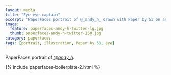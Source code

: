 ```yaml
---
layout: media
title: "Eye eye captain"
excerpt: "PaperFaces portrait of @_andy_h_ drawn with Paper by 53 on an iPad."
image: 
  feature: paperfaces-andy-h-twitter-lg.jpg
  thumb: paperfaces-andy-h-twitter-150.jpg
category: paperfaces
tags: [portrait, illustration, Paper by 53, eye]
---
```


PaperFaces portrait of [@_andy_h_](http://twitter.com/_andy_h_).

{% include paperfaces-boilerplate-2.html %}